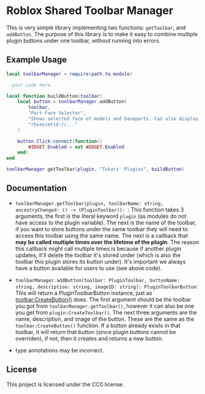 # Roblox Shared Toolbar Manager

This is very simple library implementing two functions: `getToolbar`, and `addButton`. The purpose of this library is to make it easy to combine multiple plugin buttons under one toolbar, without running into errors.

## Example Usage

```lua
local toolbarManager = require(path.to.module)

--your code here.

local function buildButton(toolbar)
	local button = toolbarManager.addButton(
		toolbar,
		"Part Face Selector", 
		"Shows selected face of models and baseparts. Can also display directional vectors.", 
		"rbxassetid://..."
	)

	button.Click:connect(function()
		WIDGET.Enabled = not WIDGET.Enabled
	end)
end

toolbarManager.getToolbar(plugin, "Tukars' Plugins", buildButton)
```

## Documentation

- `toolbarManager.getToolbar(plugin, toolbarName: string, ancestryChanged: () -> (PluginToolbar)): `: This function takes 3 arguments, the first is the literal keyword `plugin` (as modules do not have access to the plugin variable). The next is the name of the toolbar, if you want to store buttons under the same toolbar they will need to access this toolbar using the same name. The next is a callback that **may be called multiple times over the lifetime of the plugin**. The reason this callback might call multiple times is because if another plugin updates, it'll delete the toolbar it's stored under (which is also the toolbar this plugin stores its button under). It's important we always have a button available for users to use (see above code). 

- `toolbarManager.addButton(toolbar: PluginToolbar, buttonName: string, description: string, imageID: string): PluginToolbarButton`: This will return a PluginToolbarButton instance, just as [toolbar:CreateButton()](https://create.roblox.com/docs/reference/engine/classes/PluginToolbar#CreateButton) does. The first argument should be the toolbar you got from `toolbarManager.getToolbar()`, however it can also be one you get from `plugin:CreateToolbar()`. The next three arguments are the name, description, and image of the button. These are the same as the `toolbar:CreateButton()` function. If a button already exists in that toolbar, it will return that button (since plugin buttons cannot be overriden), if not, then it creates and returns a new button.


* type annotations may be incorrect.

## License

This project is licensed under the CC0 license.

